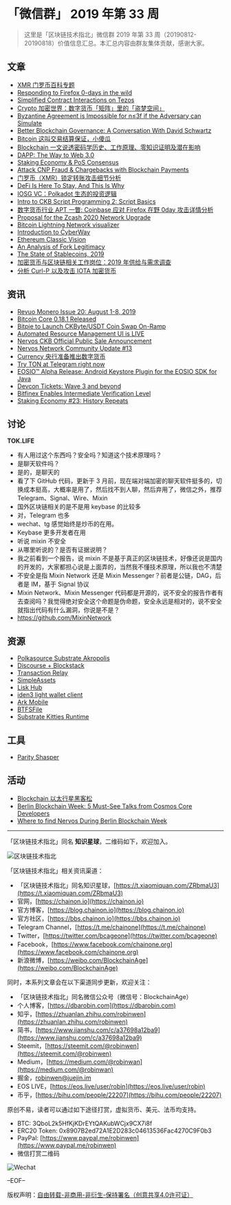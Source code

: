 # 「微信群」 2019 年第 33 周

> 这里是「区块链技术指北」微信群 2019 年第 33 周（20190812-20190818）价值信息汇总。本汇总内容由群友集体贡献，感谢大家。

## 文章

* [XMR 门罗币百科专题](https://bbs.chainon.io/d/4149)
* [Responding to Firefox 0-days in the wild](https://bbs.chainon.io/d/4152)
* [Simplified Contract Interactions on Tezos](https://bbs.chainon.io/d/4157)
* [Crypto 加密世界：数字货币「矩阵」里的「盗梦空间」](https://bbs.chainon.io/d/4159)
* [Byzantine Agreement is Impossible for n≤3f if the Adversary can Simulate](https://bbs.chainon.io/d/4160)
* [Better Blockchain Governance: A Conversation With David Schwartz](https://bbs.chainon.io/d/4161)
* [Bitcoin 这叫交易结算保证，小傻瓜](https://bbs.chainon.io/d/4162)
* [Blockchain 一文说透密码学历史、工作原理、零知识证明及潜在影响](https://bbs.chainon.io/d/4163)
* [DAPP: The Way to Web 3.0](https://bbs.chainon.io/d/4165)
* [Staking Economy & PoS Consensus](https://bbs.chainon.io/d/4166)
* [Attack CNP Fraud & Chargebacks with Blockchain Payments](https://bbs.chainon.io/d/4167)
* [门罗币（XMR）锁定转账攻击细节分析](https://bbs.chainon.io/d/4168)
* [DeFi Is Here To Stay, And This Is Why](https://bbs.chainon.io/d/4169)
* [IOSG VC：Polkadot 生态的投资逻辑](https://bbs.chainon.io/d/4172)
* [Intro to CKB Script Programming 2: Script Basics](https://bbs.chainon.io/d/4175)
* [数字货币行业 APT 一瞥: Coinbase 应对 Firefox 在野 0day 攻击详情分析](https://bbs.chainon.io/d/4177)
* [Proposal for the Zcash 2020 Network Upgrade](https://bbs.chainon.io/d/4179)
* [Bitcoin Lightning Network visualizer](https://bbs.chainon.io/d/4181)
* [Introduction to CyberWay](https://bbs.chainon.io/d/4182)
* [Ethereum Classic Vision](https://bbs.chainon.io/d/4184)
* [An Analysis of Fork Legitimacy](https://bbs.chainon.io/d/4185)
* [The State of Stablecoins, 2019](https://bbs.chainon.io/d/4187)
* [加密货币与区块链相关工作岗位：2019 年供给与需求调查](https://bbs.chainon.io/d/4190)
* [分析 Curl-P 以及攻击 IOTA 加密货币](https://bbs.chainon.io/d/4191)

## 资讯

* [Revuo Monero Issue 20: August 1-8, 2019](https://bbs.chainon.io/d/4144)
* [Bitcoin Core 0.18.1 Released](https://bbs.chainon.io/d/4145)
* [Bitpie to Launch CKByte/USDT Coin Swap On-Ramp](https://bbs.chainon.io/d/4146)
* [Automated Resource Management UI is LIVE](https://bbs.chainon.io/d/4147)
* [Nervos CKB Official Public Sale Announcement](https://bbs.chainon.io/d/4148)
* [Nervos Network Community Update #13](https://bbs.chainon.io/d/4153)
* [Currency 央行准备推出数字货币](https://bbs.chainon.io/d/4154)
* [Try TON at Telegram right now](https://bbs.chainon.io/d/4164)
* [EOSIO™ Alpha Release: Android Keystore Plugin for the EOSIO SDK for Java](https://bbs.chainon.io/d/4173)
* [Devcon Tickets: Wave 3 and beyond](https://bbs.chainon.io/d/4174)
* [Bitfinex Enables Intermediate Verification Level](https://bbs.chainon.io/d/4176)
* [Staking Economy #23: History Repeats](https://bbs.chainon.io/d/4186)

## 讨论

**TOK.LIFE**

* 有人用过这个东西吗？安全吗？知道这个技术原理吗？
* 是聊天软件吗？
* 是的，是聊天的
* 看了下 GitHub 代码，更新于 3 月前，现在端对端加密的聊天软件挺多的，切换成本挺高，大概率是用了，然后找不到人聊，然后弃用了，微信之外，推荐 Telegram、Signal、Wire、Mixin
* 国外区块链相关的是不是用 keybase 的比较多
* 对，Telegram 也多
* wechat、tg 感觉始终是炒币的在用。
* Keybase 更多开发者在用
* 听说 mixin 不安全
* 从哪里听说的？是否有证据说明？
* 我之前看到一个报告，说 mixin 不是基于真正的区块链技术，好像还说是国内的开发的，大家都担心说是上面弄的，当然我不懂技术原理，所以我也不清楚
* 不安全是指 Mixin Network 还是 Mixin Messenger？前者是公链，DAG，后者是 IM，基于 Signal 协议
* Mixin Network、Mixin Messenger 代码都是开源的，说不安全的报告作者有去查阅吗？我觉得绝对安全这个命题是伪命题，安全永远是相对的，说不安全就指出代码有什么漏洞，你说是不是？
* https://github.com/MixinNetwork

## 资源

* [Polkasource Substrate Akropolis](https://bbs.chainon.io/d/4151)
* [Discourse + Blockstack](https://bbs.chainon.io/d/4155)
* [Transaction Relay](https://bbs.chainon.io/d/4156)
* [SimpleAssets](https://bbs.chainon.io/d/4158)
* [Lisk Hub](https://bbs.chainon.io/d/4170)
* [iden3 light wallet client](https://bbs.chainon.io/d/4171)
* [Ark Mobile](https://bbs.chainon.io/d/4178)
* [BTFSFile](https://bbs.chainon.io/d/4183)
* [Substrate Kitties Runtime](https://bbs.chainon.io/d/4192)

## 工具

* [Parity Shasper](https://bbs.chainon.io/d/4150)

## 活动

* [Blockchain 以太行星黑客松](https://bbs.chainon.io/d/4180)
* [Berlin Blockchain Week: 5 Must-See Talks from Cosmos Core Developers](https://bbs.chainon.io/d/4188)
* [Where to find Nervos During Berlin Blockchain Week](https://bbs.chainon.io/d/4189)

***

「区块链技术指北」同名 **知识星球**，二维码如下，欢迎加入。

![区块链技术指北](https://cdn.dbarobin.com/3YzonTR.png)

「区块链技术指北」相关资讯渠道：

* 「区块链技术指北」同名知识星球，[https://t.xiaomiquan.com/ZRbmaU3](https://t.xiaomiquan.com/ZRbmaU3)
* 官网，[https://chainon.io](https://chainon.io)
* 官方博客，[https://blog.chainon.io](https://blog.chainon.io)
* 官方社区，[https://bbs.chainon.io](https://bbs.chainon.io)
* Telegram Channel，[https://t.me/chainone](https://t.me/chainone)
* Twitter，[https://twitter.com/bcageone](https://twitter.com/bcageone)
* Facebook，[https://www.facebook.com/chainone.org](https://www.facebook.com/chainone.org)
* 新浪微博，[https://weibo.com/BlockchainAge](https://weibo.com/BlockchainAge)

同时，本系列文章会在以下渠道同步更新，欢迎关注：

* 「区块链技术指北」同名微信公众号（微信号：BlockchainAge）
* 个人博客，[https://dbarobin.com](https://dbarobin.com)
* 知乎，[https://zhuanlan.zhihu.com/robinwen](https://zhuanlan.zhihu.com/robinwen)
* 简书，[https://www.jianshu.com/c/a37698a12ba9](https://www.jianshu.com/c/a37698a12ba9)
* Steemit，[https://steemit.com/@robinwen](https://steemit.com/@robinwen)
* Medium，[https://medium.com/@robinwan](https://medium.com/@robinwan)
* 掘金，[robinwen@juejin.im](https://juejin.im/user/5673ccae60b2260ee435f89a/posts)
* EOS LIVE，[https://eos.live/user/robin](https://eos.live/user/robin)
* 币乎，[https://bihu.com/people/22207](https://bihu.com/people/22207)

原创不易，读者可以通过如下途径打赏，虚拟货币、美元、法币均支持。

* BTC: 3QboL2k5HfKjKDrEYtQAKubWCjx9CX7i8f
* ERC20 Token: 0x8907B2ed72A1E2D283c04613536Fac4270C9F0b3
* PayPal: [https://www.paypal.me/robinwen](https://www.paypal.me/robinwen)
* 微信打赏二维码

![Wechat](https://cdn.dbarobin.com/SzoNl5b.jpg)

–EOF–

版权声明：[自由转载-非商用-非衍生-保持署名（创意共享4.0许可证）](http://creativecommons.org/licenses/by-nc-nd/4.0/deed.zh)